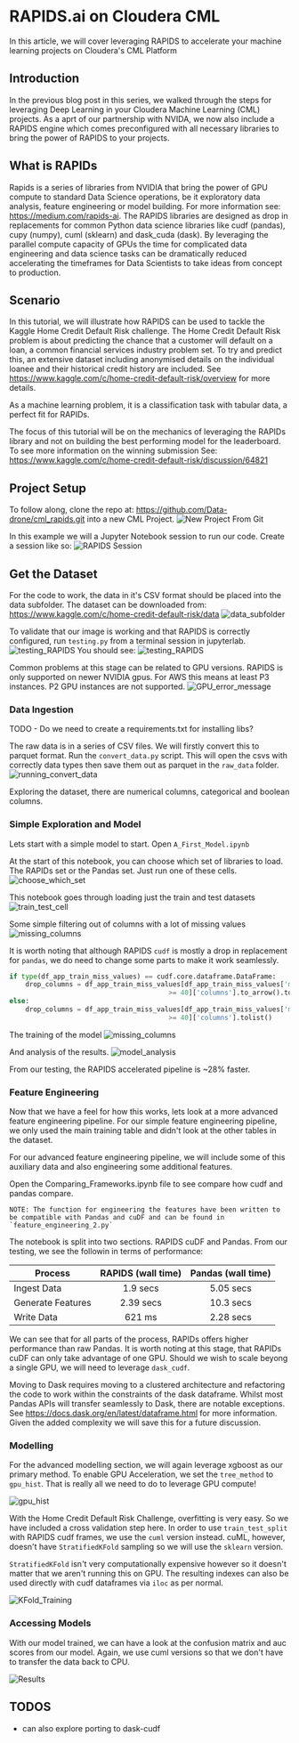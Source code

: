 # RAPIDS.ai on Cloudera CML

In this article, we will cover leveraging RAPIDS to accelerate your machine learning projects on Cloudera's CML Platform

## Introduction

In the previous blog post in this series, we walked through the steps for leveraging Deep Learning in your Cloudera Machine Learning (CML) projects. As a aprt of our partnership with NVIDA, we now also include a RAPIDS engine which comes preconfigured with all necessary libraries to bring the power of RAPIDS to your projects.

## What is RAPIDs

Rapids is a series of libraries from NVIDIA that bring the power of GPU compute to standard Data Science operations, be it exploratory data analysis, feature engineering or model building. For more information see: <https://medium.com/rapids-ai>. The RAPIDS libraries are designed as drop in replacements for common Python data science libraries like cudf (pandas), cupy (numpy), cuml (sklearn) and dask_cuda (dask). By leveraging the parallel compute capacity of GPUs the time for complicated data engineering and data science tasks can be dramatically reduced accelerating the timeframes for Data Scientists to take ideas from concept to production.
## Scenario

In this tutorial, we will illustrate how RAPIDS can be used to tackle the Kaggle Home Credit Default Risk challenge. The Home Credit Default Risk problem is about predicting the chance that a customer will default on a loan, a common financial services industry problem set. To try and predict this, an extensive dataset including anonymised details on the individual loanee and their historical credit history are included. See https://www.kaggle.com/c/home-credit-default-risk/overview for more details.

As a machine learning problem, it is a classification task with tabular data, a perfect fit for RAPIDs.

The focus of this tutorial will be on the mechanics of leveraging the RAPIDs library and not on building the best performing model for the leaderboard. To see more information on the winning submission See: https://www.kaggle.com/c/home-credit-default-risk/discussion/64821

## Project Setup

To follow along, clone the repo at: https://github.com/Data-drone/cml_rapids.git into a new CML Project. 
![New Project From Git](images/CreateProject.png)

In this example we will a Jupyter Notebook session to run our code. Create a session like so:
![RAPIDS Session](images/)

## Get the Dataset

For the code to work, the data in it's CSV format should be placed into the data subfolder. The dataset can be downloaded from: https://www.kaggle.com/c/home-credit-default-risk/data
![data_subfolder](images/)

To validate that our image is working and that RAPIDS is correctly configured, run `testing.py` from a terminal session in jupyterlab.
![testing_RAPIDS](images/)
You should see:
![testing_RAPIDS](images/)

Common problems at this stage can be related to GPU versions. RAPIDS is only supported on newer NVIDIA gpus. For AWS this means at least P3 instances. P2 GPU instances are not supported.
![GPU_error_message](images/)
### Data Ingestion

TODO - Do we need to create a requirements.txt for installing libs?

The raw data is in a series of CSV files. We will firstly convert this to parquet format. Run the `convert_data.py` script. This will open the csvs with correctly data types then save them out as parquet in the `raw_data` folder. 
![running_convert_data](images/)

Exploring the dataset, there are numerical columns, categorical and boolean columns. 

### Simple Exploration and Model

Lets start with a simple model to start.
Open `A_First_Model.ipynb`

At the start of this notebook, you can choose which set of libraries to load.
The RAPIDs set or the Pandas set. Just run one of these cells.
![choose_which_set](images/Choose_version.gif)

This notebook goes through loading just the train and test datasets
![train_test_cell](images/load_data.png)

Some simple filtering out of columns with a lot of missing values
![missing_columns](images/Check_Missing.gif)

It is worth noting that although RAPIDS `cudf` is mostly a drop in replacement for `pandas`, we do need to change some parts to make it work seamlessly.

```python
if type(df_app_train_miss_values) == cudf.core.dataframe.DataFrame:
    drop_columns = df_app_train_miss_values[df_app_train_miss_values['missing percent'] \
                                        >= 40]['columns'].to_arrow().to_pylist()
else:
    drop_columns = df_app_train_miss_values[df_app_train_miss_values['missing percent'] \
                                        >= 40]['columns'].tolist()
```

The training of the model
![missing_columns](images/Training_Model_Jupyter.gif)

And analysis of the results.
![model_analysis](images/Feature_Importances.png)

From our testing, the RAPIDS accelerated pipeline is ~28% faster.
### Feature Engineering

Now that we have a feel for how this works, lets look at a more advanced feature engineering pipeline.
For our simple feature engineering pipeline, we only used the main training table and didn't look at the other tables in the dataset.

For our advanced feature engineering pipeline, we will include some of this auxiliary data and also engineering some additional features.

Open the Comparing_Frameworks.ipynb file to see compare how cudf and pandas compare.

    NOTE: The function for engineering the features have been written to be compatible with Pandas and cuDF and can be found in `feature_engineering_2.py` 

The notebook is split into two sections. RAPIDS cuDF and Pandas.
From our testing, we see the followin in terms of performance:

| Process        | RAPIDS (wall time) | Pandas (wall time)  |
| ------------- |:-------------:| :-----:|
| Ingest Data      | 1.9 secs | 5.05 secs |
| Generate Features      | 2.39 secs | 10.3 secs |
| Write Data | 621 ms | 2.28 secs |

We can see that for all parts of the process, RAPIDs offers higher performance than raw Pandas. It is worth noting at this stage, that RAPIDs cuDF can only take advantage of one GPU. Should we wish to scale beyong a single GPU, we will need to leverage `dask_cudf`.

Moving to Dask requires moving to a clustered architecture and refactoring the code to work within the constraints of the dask dataframe. Whilst most Pandas APIs will transfer seamlessly to Dask, there are notable exceptions. See https://docs.dask.org/en/latest/dataframe.html for more information. Given the added complexity we will save this for a future discussion.

### Modelling

For the advanced modelling section, we will again leverage xgboost as our primary method. To enable GPU Acceleration, we set the `tree_method` to `gpu_hist`. That is really all we need to do to leverage GPU compute!

![gpu_hist](images/gpu_hist.png)


With the Home Credit Default Risk Challenge, overfitting is very easy. So we have included a cross validation step here. In order to use `train_test_split` with RAPIDS cudf frames, we use the `cuml` version instead. cuML, however, doesn't have `StratifiedKFold` sampling so we will use the `sklearn` version.

`StratifiedKFold` isn't very computationally expensive however so it doesn't matter that we aren't running this on GPU. The resulting indexes can also be used directly with cudf dataframes via `iloc` as per normal.

![KFold_Training](images/KFold_Training.gif)

### Accessing Models

With our model trained, we can have a look at the confusion matrix and auc scores from our model. Again, we use cuml versions so that we don't have to transfer the data back to CPU.

![Results](images/Results.png)

## TODOS

- can also explore porting to dask-cudf
